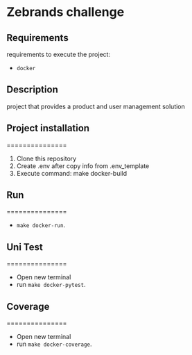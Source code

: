 # Zebrands challenge

## Requirements

requirements to execute the project:

- `docker`

## Description

project that provides a product and user management solution

## Project installation
===============

1. Clone this repository
2. Create .env after copy info from .env_template
3. Execute command: make docker-build

## Run
===============
- `make docker-run`.


## Uni Test
===============
-  Open new terminal
- run `make docker-pytest`.

## Coverage
===============
-  Open new terminal
- run `make docker-coverage`.


